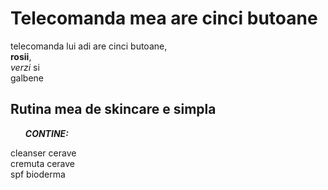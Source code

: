 <!DOCTYPE html>
<html>
<body>
<h1>Telecomanda mea are cinci butoane </h1>
<p>telecomanda lui adi are cinci butoane, <br><p4><strong>rosii</strong></p4>,<br> <p5><em>verzi</em></p5> si <br> <p2>galbene</p2>
<h2>Rutina mea de skincare e simpla</h2>
<ol><em><strong>CONTINE:</strong></em></ol>
<li1>cleanser cerave</li1>  <br>
<li2>cremuta cerave</li2><br>
<li3>spf bioderma</li3><br>
